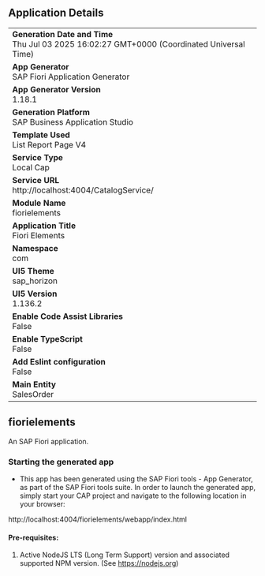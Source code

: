 ## Application Details
|               |
| ------------- |
|**Generation Date and Time**<br>Thu Jul 03 2025 16:02:27 GMT+0000 (Coordinated Universal Time)|
|**App Generator**<br>SAP Fiori Application Generator|
|**App Generator Version**<br>1.18.1|
|**Generation Platform**<br>SAP Business Application Studio|
|**Template Used**<br>List Report Page V4|
|**Service Type**<br>Local Cap|
|**Service URL**<br>http://localhost:4004/CatalogService/|
|**Module Name**<br>fiorielements|
|**Application Title**<br>Fiori Elements|
|**Namespace**<br>com|
|**UI5 Theme**<br>sap_horizon|
|**UI5 Version**<br>1.136.2|
|**Enable Code Assist Libraries**<br>False|
|**Enable TypeScript**<br>False|
|**Add Eslint configuration**<br>False|
|**Main Entity**<br>SalesOrder|

## fiorielements

An SAP Fiori application.

### Starting the generated app

-   This app has been generated using the SAP Fiori tools - App Generator, as part of the SAP Fiori tools suite.  In order to launch the generated app, simply start your CAP project and navigate to the following location in your browser:

http://localhost:4004/fiorielements/webapp/index.html

#### Pre-requisites:

1. Active NodeJS LTS (Long Term Support) version and associated supported NPM version.  (See https://nodejs.org)


